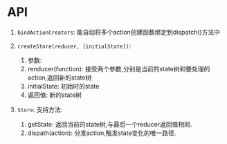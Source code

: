 # API

1. `bindActionCreators`: 能自动将多个action创建函数绑定到dispatch()方法中
2. `createStore(reducer, [initialState])`: 

    1. 参数: 
      1. renducer(function): 接受两个参数,分别是当前的state树和要处理的action,返回新的state树
      2. initialState: 初始时的state
    2. 返回值: 新的state树
3. `Store`: 支持方法: 
  
    1. getState: 返回当前的state树,与最后一个reducer返回值相同.
    2. dispath(action): 分发action,触发state变化的唯一路径.